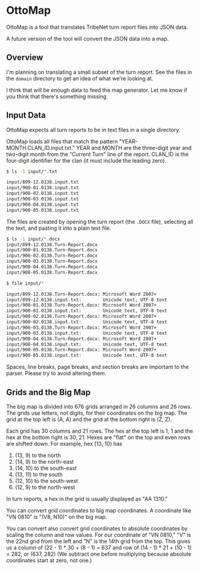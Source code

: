 # OttoMap

OttoMap is a tool that translates TribeNet turn report files into JSON data.

A future version of the tool will convert the JSON data into a map.

## Overview
I'm planning on translating a small subset of the turn report.
See the files in the `domain` directory to get an idea of what we're looking at.

I think that will be enough data to feed the map generator.
Let me know if you think that there's something missing.

## Input Data
OttoMap expects all turn reports to be in text files in a single directory.

OttoMap loads all files that match the pattern "YEAR-MONTH.CLAN_ID.input.txt."
YEAR and MONTH are the three-digit year and two-digit month from the "Current Turn" line of the report.
CLAN_ID is the four-digit identifier for the clan (it must include the leading zero).

```bash
$ ls -1 input/*.txt

input/899-12.0138.input.txt
input/900-01.0138.input.txt
input/900-02.0138.input.txt
input/900-03.0138.input.txt
input/900-04.0138.input.txt
input/900-05.0138.input.txt
```

The files are created by opening the turn report (the `.DOCX` file),
selecting all the text, and pasting it into a plain text file.

```bash
$ ls -1 input/*.docx
input/899-12.0138.Turn-Report.docx
input/900-01.0138.Turn-Report.docx
input/900-02.0138.Turn-Report.docx
input/900-03.0138.Turn-Report.docx
input/900-04.0138.Turn-Report.docx
input/900-05.0138.Turn-Report.docx

$ file input/*

input/899-12.0138.Turn-Report.docx: Microsoft Word 2007+
input/899-12.0138.input.txt:        Unicode text, UTF-8 text
input/900-01.0138.Turn-Report.docx: Microsoft Word 2007+
input/900-01.0138.input.txt:        Unicode text, UTF-8 text
input/900-02.0138.Turn-Report.docx: Microsoft Word 2007+
input/900-02.0138.input.txt:        Unicode text, UTF-8 text
input/900-03.0138.Turn-Report.docx: Microsoft Word 2007+
input/900-03.0138.input.txt:        Unicode text, UTF-8 text
input/900-04.0138.Turn-Report.docx: Microsoft Word 2007+
input/900-04.0138.input.txt:        Unicode text, UTF-8 text
input/900-05.0138.Turn-Report.docx: Microsoft Word 2007+
input/900-05.0138.input.txt:        Unicode text, UTF-8 text
```

Spaces, line breaks, page breaks, and section breaks are important to the parser.
Please try to avoid altering them.


## Grids and the Big Map
The big map is divided into 676 grids arranged in 26 columns and 26 rows.
The grids use letters, not digits, for their coordinates on the big map.
The grid at the top left is (A, A) and the grid at the bottom right is (Z, Z).

Each grid has 30 columns and 21 rows.
The hex at the top left is 1, 1 and the hex at the bottom right is 30, 21.
Hexes are "flat" on the top and even rows are shifted down.
For example, hex (13, 10) has

1. (13, 9) to the north
2. (14, 9) to the north-east
3. (14, 10) to the south-east
4. (13, 11) to the south
5. (12, 10) to the south-west
6. (12, 9) to the north-west

In turn reports, a hex in the grid is usually displayed as "AA 1310."

You can convert grid coordinates to big map coordinates.
A coordinate like "VN 0810" is "(V8, N10)" on the big map.

You can convert also convert grid coordinates to absolute coordinates by scaling the column and row values.
For our coordinate of "VN 0810," "V" is the 22nd grid from the left and "N" is the 14th grid from the top.
This gives us a column of (22 - 1) * 30 + (8 - 1) = 637 and row of (14 - 1) * 21 + (10 - 1) = 282, or (637, 282)
(We subtract one before multiplying because absolute coordinates start at zero, not one.)
